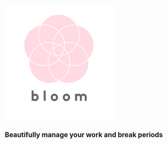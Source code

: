 # ![alt text](https://github.com/erictraaaan/bloom/blob/master/img/logo.png "Bloom Logo")

## Beautifully manage your work and break periods
